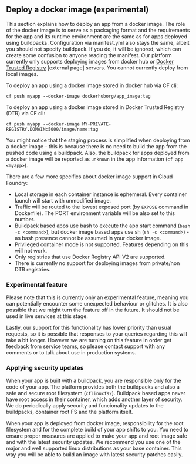 ## Deploy a docker image (experimental)

This section explains how to deploy an app from a docker image. The role of the docker image is to serve as a packaging format and the requirements for the app and its runtime environment are the same as for apps deployed using buildpacks. Configuration via manifest.yml also stays the same, albeit you should not specify buildpack. If you do, it will be ignored, which can create some confusion to anyone reading the manifest. Our platform currently only supports deploying images from docker hub or [Docker Trusted Registry](https://docs.docker.com/datacenter/dtr/2.1/guides/) [external page] servers. You cannot currently deploy from local images.

To deploy an app using a docker image stored in docker hub via CF cli:

``cf push myapp --docker-image dockerhuborg/app_image:tag``

To deploy an app using a docker image stored in Docker Trusted Registry (DTR) via CF cli:

``cf push myapp --docker-image MY-PRIVATE-REGISTRY.DOMAIN:5000/image/name:tag``

You might notice that the staging process is simplified when deploying from a docker image - this is because there is no need to build the app from the pushed code using a buildpack. Also, the buildpack for apps deployed from a docker image will be reported as `unknown` in the app information (``cf app <myapp>``).

There are a few more specifics about docker image support in Cloud Foundry:

* Local storage in each container instance is ephemeral. Every container launch will start with unmodified image.
* Traffic will be routed to the lowest exposed port (by `EXPOSE` command in Dockerfile). The PORT environment variable will be also set to this number.
* Buildpack based apps use bash to execute the app start command (`bash -c <command>`), but docker image based apps use sh (`sh -c <command>`) - as bash presence cannot be assumed in your docker image.
* Privileged container mode is not supported. Features depending on this will not work.
* Only registries that use Docker Registry API V2 are supported.
* There is currently no support for deploying images from private/non DTR registries.

### Experimental feature

Please note that this is currently only an experimental feature, meaning you can potentially encounter some unexpected behaviour or glitches. It is also possible that we might turn the feature off in the future. It should not be used in live services at this stage. 

Lastly, our support for this functionality has lower priority than usual requests, so it is possible that responses to your queries regarding this will take a bit longer. However we are turning on this feature in order get feedback from service teams, so please contact support with any comments or to talk about use in production systems.

### Applying security updates

When your app is built with a buildpack, you are responsible only for the code of your app. The platform provides both the buildpacks and also a safe and secure root filesystem (`cflinuxfs2`). Buildpack based apps never have root access in their container, which adds another layer of security. We do periodically apply security and funcionality updates to the buildpacks, container root FS and the platform itself.

When your app is deployed from docker image, responsibility for the root filesystem and for the complete build of your app shifts to you. You need to ensure proper measures are applied to make your app and root image safe and with the latest security updates. We recommend you use one of the major and well supported linux distributions as your base container. This way you will be able to build an image with latest security patches easily.
